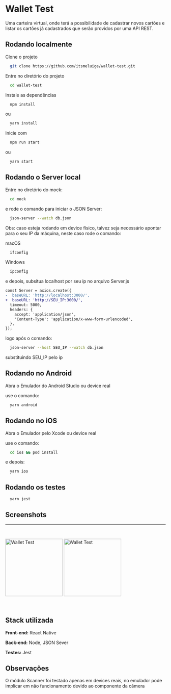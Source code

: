 
# Wallet Test

Uma carteira virtual, onde terá a possibilidade de cadastrar novos cartões e listar os
cartões já cadastrados que serão providos por uma API REST.


## Rodando localmente

Clone o projeto

```bash
  git clone https://github.com/itsmeluige/wallet-test.git
```

Entre no diretório do projeto

```bash
  cd wallet-test
```

Instale as dependências

```bash
  npm install
```
ou
```bash
  yarn install
```
Inicie com

```bash
  npm run start
```
ou 

```bash
  yarn start
```


## Rodando o Server local

Entre no diretório do mock: 

```bash
  cd mock
```

e rode o comando para iniciar o JSON Server:

```bash
  json-server --watch db.json
```

Obs: caso esteja rodando em device físico, talvez seja necessário apontar para o seu IP da máquina, neste caso rode o comando: 

macOS
```bash
  ifconfig
```
Windows
```bash
  ipconfig
```

e depois, subsitua localhost por seu ip no arquivo Server.js
```diff
const Server = axios.create({
-  baseURL: 'http://localhost:3000/',
+  baseURL: 'http://SEU_IP:3000/',
  timeout: 5000,
  headers: {
    accept: 'application/json',
    'Content-Type': 'application/x-www-form-urlencoded',
  },
});
```
logo após o comando:
```bash
  json-server --host SEU_IP --watch db.json
```
substituindo SEU_IP pelo ip
## Rodando no Android

Abra o Emulador do Android Studio ou device real

use o comando: 
```bash
  yarn android
```
## Rodando no iOS

Abra o Emulador pelo Xcode ou device real

use o comando: 
```bash
  cd ios && pod install
```

e depois: 
```bash
  yarn ios
```
## Rodando os testes

```bash
  yarn jest
```

## Screenshots

---

  <img  src="./assets/screenshots/teste_cadastro_01.gif" style="width: 180px; padding-top: 30px" alt="Wallet Test" />

  <img  src="./assets/screenshots/teste_consulta_01.gif" style="width: 180px; padding-top: 30px" alt="Wallet Test" />


&#xa0;

## Stack utilizada

**Front-end:** React Native

**Back-end:** Node, JSON Sever

**Testes:** Jest

## Observações

O módulo Scanner foi testado apenas em devices reais, no emulador pode implicar em não funcionamento devido ao componente da câmera 
